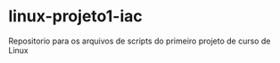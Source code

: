 # linux-projeto1-iac
 Repositorio para os arquivos de scripts do primeiro projeto de curso de Linux
